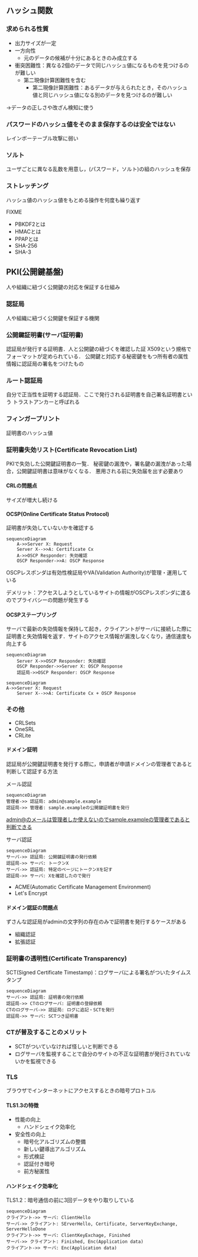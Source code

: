 ## ハッシュ関数
### 求められる性質
- 出力サイズが一定
- 一方向性
  - 元のデータの候補が十分にあるときのみ成立する
- 衝突困難性：異なる2個のデータで同じハッシュ値になるものを見つけるのが難しい
  - 第二現像計算困難性を含む
    - 第二現像計算困難性：あるデータが与えられたとき，そのハッシュ値と同じハッシュ値になる別のデータを見つけるのが難しい

→データの正しさや改ざん検知に使う

### パスワードのハッシュ値をそのまま保存するのは安全ではない
レインボーテーブル攻撃に弱い

### ソルト
ユーザごとに異なる乱数を用意し，(パスワード，ソルト)の組のハッシュを保存

### ストレッチング
ハッシュ値のハッシュ値をもとめる操作を何度も繰り返す

FIXME
- PBKDF2とは
- HMACとは
- PPAPとは
- SHA-256
- SHA-3


## PKI(公開鍵基盤)
人や組織に紐づく公開鍵の対応を保証する仕組み

### 認証局
人や組織に紐づく公開鍵を保証する機関

### 公開鍵証明書(サーバ証明書)
認証局が発行する証明書．人と公開鍵の紐づくを確認した証
X509という規格でフォーマットが定められている．
公開鍵と対応する秘密鍵をもつ所有者の属性情報に認証局の署名をつけたもの

### ルート認証局
自分で正当性を証明する認証局．ここで発行される証明書を自己署名証明書という
トラストアンカーと呼ばれる

### フィンガープリント
証明書のハッシュ値

### 証明書失効リスト(Certificate Revocation List)
PKIで失効した公開鍵証明書の一覧．
秘密鍵の漏洩や，署名鍵の漏洩があった場合，公開鍵証明書は意味がなくなる．
悪用される前に失効届を出す必要あり

#### CRLの問題点
サイズが増大し続ける

#### OCSP(Online Certificate Status Protocol)
証明書が失効していないかを確認する

```mermaid
sequenceDiagram
    A->>Server X: Request
    Server X-->>A: Certificate Cx
    A->>OSCP Responder: 失効確認
    OSCP Responder->>A: OSCP Response
```

OSCPレスポンダは有効性検証局やVA(Validation Authority)が管理・運用している

デメリット：アクセスしようとしているサイトの情報がOSCPレスポンダに渡るのでプライバシーの問題が発生する

#### OCSPステープリング
サーバで最新の失効情報を保持して起き，クライアントがサーバに接続した際に証明書と失効情報を返す．サイトのアクセス情報が漏洩しなくなり，通信速度も向上する

```mermaid
sequenceDiagram
    Server X->>OSCP Responder: 失効確認
    OSCP Responder->>Server X: OSCP Response
    認証局->>OSCP Responder: OSCP Response
```

```mermaid
sequenceDiagram
A->>Server X: Request
    Server X-->>A: Certificate Cx + OSCP Response
```

### その他
- CRLSets
- OneSRL
- CRLite

#### ドメイン証明
認証局が公開鍵証明書を発行する際に，申請者が申請ドメインの管理者であると判断して認証する方法

メール認証
```mermaid
sequenceDiagram
管理者->> 認証局: admin@sample.example
認証局->> 管理者: sample.exampleの公開鍵証明書を発行
```
admin@のメールは管理者しか使えないのでsample.exampleの管理者であると判断できる

サーバ認証
```mermaid
sequenceDiagram
サーバ->> 認証局: 公開鍵証明書の発行依頼
認証局->> サーバ: トークンX
サーバ->> 認証局: 特定のページにトークンXを記す
認証局->> サーバ: Xを確認したので発行
```

- ACME(Automatic Certificate Management Environment)
- Let's Encrypt

#### ドメイン認証の問題点
ずさんな認証局がadminの文字列の存在のみで証明書を発行するケースがある


- 組織認証
- 拡張認証

### 証明書の透明性(Certificate Transparency)
SCT(Signed Certificate Timestamp)：ログサーバによる署名がついたタイムスタンプ
```mermaid
sequenceDiagram
サーバ->> 認証局: 証明書の発行依頼
認証局->> CTのログサーバ: 証明書の登録依頼
CTのログサーバ->> 認証局: ログに追記・SCTを発行
認証局->> サーバ: SCTつき証明書
```

### CTが普及することのメリット
- SCTがついていなければ怪しいと判断できる
- ログサーバを監視することで自分のサイトの不正な証明書が発行されていないかを監視できる

### TLS
ブラウザでインターネットにアクセスするときの暗号プロトコル

#### TLS1.3の特徴
- 性能の向上
  - ハンドシェイク効率化
- 安全性の向上
  - 暗号化アルゴリズムの整備
  - 新しい鍵導出アルゴリズム
  - 形式検証
  - 認証付き暗号
  - 前方秘匿性
  
#### ハンドシェイク効率化

TLS1.2：暗号通信の前に3回データをやり取りしている
```mermaid
sequenceDiagram
クライアント->> サーバ: ClientHello
サーバ->> クライアント: SErverHello, Certificate, ServerKeyExchange, ServerHelloDone
クライアント->> サーバ: ClientKeyExchage, Finished
サーバ->> クライアント: Finished, Enc(Application data)
クライアント->> サーバ: Enc(Application data)
```